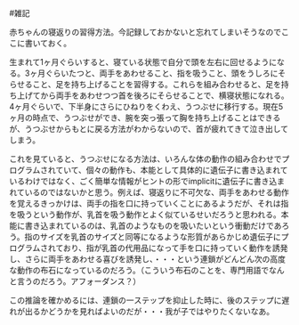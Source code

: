 #雑記

赤ちゃんの寝返りの習得方法。今記録しておかないと忘れてしまいそうなのでここに書いておく。



生まれて1ヶ月ぐらいすると、寝ている状態で自分で頭を左右に回せるようになる。3ヶ月ぐらいたつと、両手をあわせること、指を吸うこと、頭をうしろにそらせること、足を持ち上げることを習得する。これらを組み合わせると、足を持ち上げてから両手をあわせつつ首を後ろにそらせることで、横寝状態になれる。4ヶ月ぐらいで、下半身にさらにひねりをくわえ、うつぶせに移行する。現在5ヶ月の時点で、うつぶせができ、腕を突っ張って胸を持ち上げることはできるが、うつぶせからもとに戻る方法がわからないので、首が疲れてきて泣き出してしまう。



これを見ていると、うつぶせになる方法は、いろんな体の動作の組み合わせでプログラムされていて、個々の動作も、本能として具体的に遺伝子に書き込まれているわけではなく、ごく簡単な情報がヒントの形でimplicitに遺伝子に書き込まれているのではないかと思う。例えば、寝返りに不可欠な、両手をあわせる動作を覚えるきっかけは、両手の指を口に持っていくことにあるようだが、それは指を吸うという動作が、乳首を吸う動作とよく似ているせいだろうと思われる。本能に書き込まれているのは、乳首のようなものを吸いたいという衝動だけであろう。指のサイズを乳首のサイズと同等になるような形質があらかじめ遺伝子にプログラムされており、指が乳首の代用品になって手を口に持っていく動作を誘発し、さらに両手をあわせる喜びを誘発し、・・・という連鎖がどんどん次の高度な動作の布石になっているのだろう。（こういう布石のことを、専門用語でなんと言うのだろう。アフォーダンス？）



この推論を確かめるには、連鎖の一ステップを抑止した時に、後のステップに遅れが出るかどうかを見ればよいのだが・・・我が子ではやりたくないなあ。

<!--  -->


